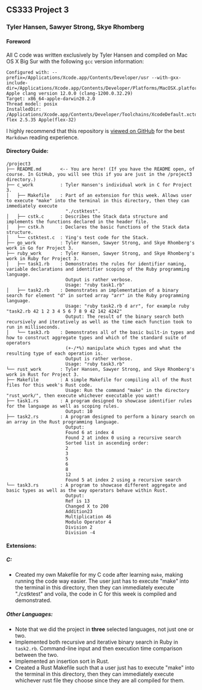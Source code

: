 ## CS333 Project 3

### Tyler Hansen, Sawyer Strong, Skye Rhomberg

#### Foreword

All C code was written exclusively by Tyler Hansen and compiled on Mac OS X Big Sur with the following `gcc` version information:

```
Configured with: --prefix=/Applications/Xcode.app/Contents/Developer/usr --with-gxx-include-dir=/Applications/Xcode.app/Contents/Developer/Platforms/MacOSX.platform/Developer/SDKs/MacOSX.sdk/usr/include/c++/4.2.1
Apple clang version 12.0.0 (clang-1200.0.32.29)
Target: x86_64-apple-darwin20.2.0
Thread model: posix
InstalledDir: /Applications/Xcode.app/Contents/Developer/Toolchains/XcodeDefault.xctoolchain/usr/bin
flex 2.5.35 Apple(flex-32)
```

I highly recommend that this repository is [viewed on GitHub](https://github.com/tylermhansen/CS333) for the best `Markdown` reading experience.

#### Directory Guide:

```
/project3
├── README.md       <-- You are here! (If you have the README open, of course. In GitHub, you will see this if you are just in the /project3 directory.)
├── c_work          : Tyler Hansen's individual work in C for Project 3.
│   ├── Makefile    : Part of an extension for this week. Allows user to execute "make" into the terminal in this directory, then they can immediately execute
                      "./cstktest".
│   ├── cstk.c      : Describes the Stack data structure and implements the functions declared in the header file.
│   ├── cstk.h      : Declares the basic functions of the Stack data structure.
│   └── cstktest.c  : Ying's test code for the Stack.
├── go_work         : Tyler Hansen, Sawyer Strong, and Skye Rhomberg's work in Go for Project 3.
├── ruby_work       : Tyler Hansen, Sawyer Strong, and Skye Rhomberg's work in Ruby for Project 3.
│   ├── task1.rb    : Demonstrates the rules for identifier naming, variable declarations and identifier scoping of the Ruby programming language.
                      Output is rather verbose.
                      Usage: "ruby task1.rb"
│   ├── task2.rb    : Demonstrates an implementation of a binary search for element "d" in sorted array "arr" in the Ruby programming language.
                      Usage: "ruby task2.rb d arr", for example ruby "task2.rb 42 1 2 3 4 5 6 7 8 9 42 142 4242"
                      Output: The result of the binary search both recursively and iteratively as well as the time each function took to run in milliseconds.
│   └── task3.rb    : Demonstrates all of the basic built-in types and how to construct aggregate types and which of the standard suite of operators
                      (+-/*%) manipulate which types and what the resulting type of each operation is.
                      Output is rather verbose.
                      Usage: "ruby task3.rb"
└── rust_work       : Tyler Hansen, Sawyer Strong, and Skye Rhomberg's work in Rust for Project 3.
├── Makefile        : A simple Makefile for compiling all of the Rust files for this week's Rust code.
                      Usage: Run the command "make" in the directory "rust_work/", then execute whichever executable you want!
├── task1.rs        : A program designed to showcase identifier rules for the language as well as scoping rules.
                      Output: 10
├── task2.rs        : A program designed to perform a binary search on an array in the Rust programming language.
                      Output:
                      Found 6 at index 4
                      Found 2 at index 0 using a recursive search
                      Sorted list in ascending order:
                      2
                      3
                      5
                      6
                      8
                      12
                      Found 5 at index 2 using a recursive search
└── task3.rs        : A program to showcase different aggregate and basic types as well as the way operators behave within Rust.
                      Output:
                      Ref is 13
                      Changed X to 200
                      Addition23
                      Multiplication 46
                      Modulo Operator 4
                      Division 2
                      Division -4
```

#### Extensions:

##### C:

- Created my own Makefile for my C code after learning `make`, making running the code way easier. The user just has to execute "make" into the terminal in this directory, then they can immediately execute "./cstktest" and voila, the code in C for this week is compiled and demonstrated.

##### Other Languages:

- Note that we did the project in **three** selected languages, not just one or two.
- Implemented both recursive and iterative binary search in Ruby in `task2.rb`. Command-line input and then execution time comparison between the two.
- Implemented an insertion sort in Rust.
- Created a Rust Makefile such that a user just has to execute "make" into the terminal in this directory, then they can immediately execute whichever rust file they choose since they are all compiled for them.
